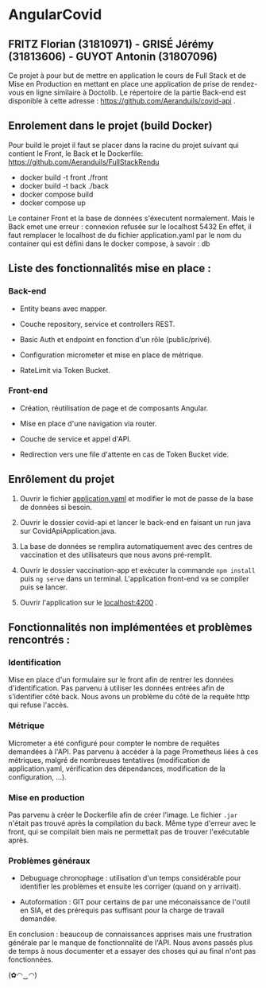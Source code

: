 # AngularCovid
## FRITZ Florian (31810971) - GRISÉ Jérémy (31813606) - GUYOT Antonin (31807096)

Ce projet à pour but de mettre en application le cours de Full Stack et de Mise en Production en mettant en place une application de prise de rendez-vous en ligne similaire à Doctolib. Le répertoire de la partie Back-end est disponible à cette adresse : https://github.com/Aeranduils/covid-api .

## Enrolement dans le projet (build Docker)
Pour build le projet il faut se placer dans la racine du projet suivant qui contient le Front, le Back et le Dockerfile: https://github.com/Aeranduils/FullStackRendu
- docker build -t front ./front
- docker build -t back ./back
- docker compose build
- docker compose up

Le container Front et la base de données s'éxecutent normalement.
Mais le Back emet une erreur : connexion refusée sur le localhost 5432
En effet, il faut remplacer le localhost de du fichier application.yaml par le nom du container qui est défini dans le docker compose, à savoir : db

## Liste des fonctionnalités mise en place :
### Back-end

- Entity beans avec mapper.

- Couche repository, service et controllers REST.

- Basic Auth et endpoint en fonction d'un rôle (public/privé).

- Configuration micrometer et mise en place de métrique.

- RateLimit via Token Bucket.

### Front-end

- Création, réutilisation de page et de composants Angular.

- Mise en place d'une navigation via router.

- Couche de service et appel d'API.

- Redirection vers une file d'attente en cas de Token Bucket vide.

## Enrôlement du projet

1. Ouvrir le fichier [application.yaml](https://github.com/Aeranduils/covid-api/blob/master/src/main/resources/application.yaml) et modifier le mot de passe de la base de données si besoin.

2. Ouvrir le dossier covid-api et lancer le back-end en faisant un run java sur CovidApiApplication.java.

3. La base de données se remplira automatiquement avec des centres de vaccination et des utilisateurs que nous avons pré-remplit.

4. Ouvrir le dossier vaccination-app et exécuter la commande ``npm install`` puis ``ng serve`` dans un terminal. L'application front-end va se compiler puis se lancer.

5. Ouvrir l'application sur le [localhost:4200](http://localhost:4200/) .

## Fonctionnalités non implémentées et problèmes rencontrés :
### Identification

Mise en place d'un formulaire sur le front afin de rentrer les données d'identification. Pas parvenu à utiliser les données entrées afin de s'identifier côté back. Nous avons un problème du côté de la requête http qui refuse l'accès.

### Métrique

Micrometer a été configuré pour compter le nombre de requêtes demandées à l'API. Pas parvenu à accéder à la page Prometheus liées à ces métriques, malgré de nombreuses tentatives (modification de application.yaml, vérification des dépendances, modification de la configuration, ...).

### Mise en production

Pas parvenu à créer le Dockerfile afin de créer l'image. Le fichier ``.jar`` n'était pas trouvé après la compilation du back. Même type d'erreur avec le front, qui se compilait bien mais ne permettait pas de trouver l'exécutable après.

### Problèmes généraux
- Debuguage chronophage : utilisation d'un temps considérable pour identifier les problèmes et ensuite les corriger (quand on y arrivait).

- Autoformation : GIT pour certains de par une méconaissance de l'outil en SIA, et des prérequis pas suffisant pour la charge de travail demandée.

En conclusion : beaucoup de connaissances apprises mais une frustration générale par le manque de fonctionnalité de l'API. Nous avons passés plus de temps à nous documenter et a essayer des choses qui au final n'ont pas fonctionnées. 

(✿◠‿◠)
